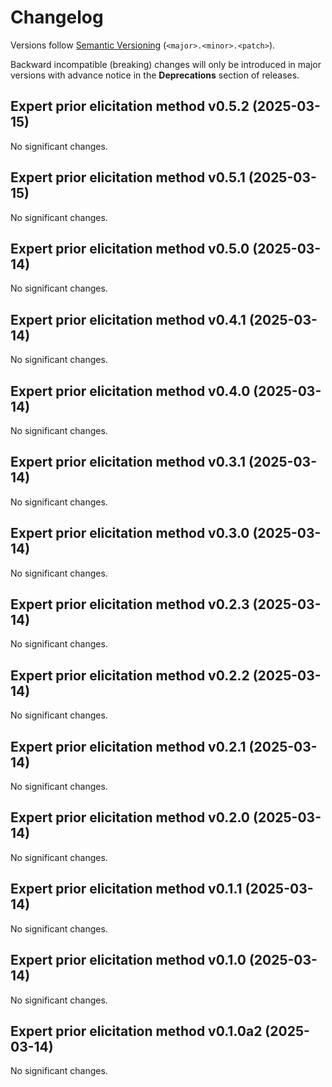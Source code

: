 # Changelog

Versions follow [Semantic Versioning](https://semver.org/) (`<major>.<minor>.<patch>`).

Backward incompatible (breaking) changes will only be introduced in major versions
with advance notice in the **Deprecations** section of releases.

<!--
You should *NOT* be adding new changelog entries to this file,
this file is managed by towncrier.
See `changelog/README.md`.

You *may* edit previous changelogs to fix problems like typo corrections or such.
To add a new changelog entry, please see
`changelog/README.md`
and https://pip.pypa.io/en/latest/development/contributing/#news-entries,
noting that we use the `changelog` directory instead of news,
markdown instead of restructured text and use slightly different categories
from the examples given in that link.
-->

<!-- towncrier release notes start -->

## Expert prior elicitation method v0.5.2 (2025-03-15)

No significant changes.


## Expert prior elicitation method v0.5.1 (2025-03-15)

No significant changes.


## Expert prior elicitation method v0.5.0 (2025-03-14)

No significant changes.


## Expert prior elicitation method v0.4.1 (2025-03-14)

No significant changes.


## Expert prior elicitation method v0.4.0 (2025-03-14)

No significant changes.


## Expert prior elicitation method v0.3.1 (2025-03-14)

No significant changes.


## Expert prior elicitation method v0.3.0 (2025-03-14)

No significant changes.


## Expert prior elicitation method v0.2.3 (2025-03-14)

No significant changes.


## Expert prior elicitation method v0.2.2 (2025-03-14)

No significant changes.


## Expert prior elicitation method v0.2.1 (2025-03-14)

No significant changes.


## Expert prior elicitation method v0.2.0 (2025-03-14)

No significant changes.


## Expert prior elicitation method v0.1.1 (2025-03-14)

No significant changes.


## Expert prior elicitation method v0.1.0 (2025-03-14)

No significant changes.


## Expert prior elicitation method v0.1.0a2 (2025-03-14)

No significant changes.
